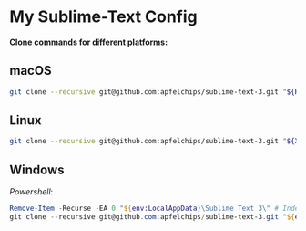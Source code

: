 # My Sublime-Text Config

**Clone commands for different platforms:**

## macOS
```sh
git clone --recursive git@github.com:apfelchips/sublime-text-3.git "${HOME}/Library/Application Support/Sublime Text 3"
```

## Linux
```sh
git clone --recursive git@github.com:apfelchips/sublime-text-3.git "${XDG_CONFIG_HOME:-$HOME/.config}/sublime-text-3"
```

## Windows
*Powershell*:
```ps1
Remove-Item -Recurse -EA 0 "${env:LocalAppData}\Sublime Text 3\" # Index/Cache dir
git clone --recursive git@github.com:apfelchips/sublime-text-3.git "${env:AppData}\Sublime Text 3"
```
